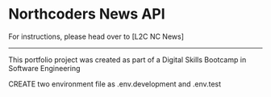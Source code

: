 # Northcoders News API

For instructions, please head over to [L2C NC News]



--- 

This portfolio project was created as part of a Digital Skills Bootcamp in Software Engineering 

CREATE two environment file as .env.development and .env.test
